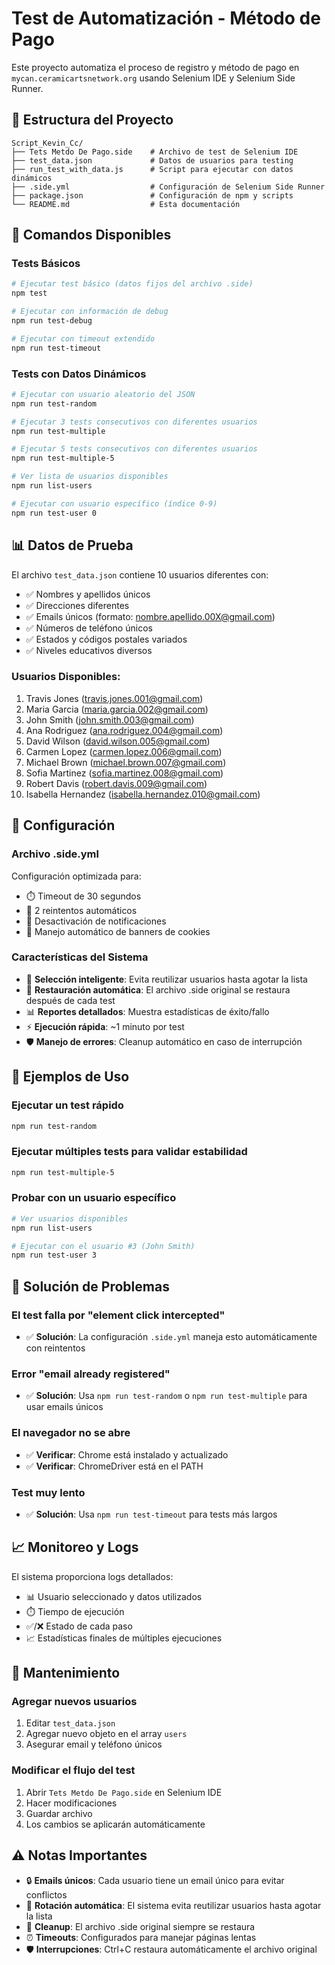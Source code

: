 # Test de Automatización - Método de Pago

Este proyecto automatiza el proceso de registro y método de pago en `mycan.ceramicartsnetwork.org` usando Selenium IDE y Selenium Side Runner.

## 📁 Estructura del Proyecto

```
Script_Kevin_Cc/
├── Tets Metdo De Pago.side    # Archivo de test de Selenium IDE
├── test_data.json             # Datos de usuarios para testing
├── run_test_with_data.js      # Script para ejecutar con datos dinámicos
├── .side.yml                  # Configuración de Selenium Side Runner
├── package.json               # Configuración de npm y scripts
└── README.md                  # Esta documentación
```

## 🚀 Comandos Disponibles

### Tests Básicos
```bash
# Ejecutar test básico (datos fijos del archivo .side)
npm test

# Ejecutar con información de debug
npm run test-debug

# Ejecutar con timeout extendido
npm run test-timeout
```

### Tests con Datos Dinámicos
```bash
# Ejecutar con usuario aleatorio del JSON
npm run test-random

# Ejecutar 3 tests consecutivos con diferentes usuarios
npm run test-multiple

# Ejecutar 5 tests consecutivos con diferentes usuarios
npm run test-multiple-5

# Ver lista de usuarios disponibles
npm run list-users

# Ejecutar con usuario específico (índice 0-9)
npm run test-user 0
```

## 📊 Datos de Prueba

El archivo `test_data.json` contiene 10 usuarios diferentes con:
- ✅ Nombres y apellidos únicos
- ✅ Direcciones diferentes
- ✅ Emails únicos (formato: nombre.apellido.00X@gmail.com)
- ✅ Números de teléfono únicos
- ✅ Estados y códigos postales variados
- ✅ Niveles educativos diversos

### Usuarios Disponibles:
1. Travis Jones (travis.jones.001@gmail.com)
2. Maria Garcia (maria.garcia.002@gmail.com)
3. John Smith (john.smith.003@gmail.com)
4. Ana Rodriguez (ana.rodriguez.004@gmail.com)
5. David Wilson (david.wilson.005@gmail.com)
6. Carmen Lopez (carmen.lopez.006@gmail.com)
7. Michael Brown (michael.brown.007@gmail.com)
8. Sofia Martinez (sofia.martinez.008@gmail.com)
9. Robert Davis (robert.davis.009@gmail.com)
10. Isabella Hernandez (isabella.hernandez.010@gmail.com)

## 🔧 Configuración

### Archivo .side.yml
Configuración optimizada para:
- ⏱️ Timeout de 30 segundos
- 🔄 2 reintentos automáticos
- 🚫 Desactivación de notificaciones
- 🍪 Manejo automático de banners de cookies

### Características del Sistema
- 🎯 **Selección inteligente**: Evita reutilizar usuarios hasta agotar la lista
- 🔄 **Restauración automática**: El archivo .side original se restaura después de cada test
- 📊 **Reportes detallados**: Muestra estadísticas de éxito/fallo
- ⚡ **Ejecución rápida**: ~1 minuto por test
- 🛡️ **Manejo de errores**: Cleanup automático en caso de interrupción

## 📝 Ejemplos de Uso

### Ejecutar un test rápido
```bash
npm run test-random
```

### Ejecutar múltiples tests para validar estabilidad
```bash
npm run test-multiple-5
```

### Probar con un usuario específico
```bash
# Ver usuarios disponibles
npm run list-users

# Ejecutar con el usuario #3 (John Smith)
npm run test-user 3
```

## 🐛 Solución de Problemas

### El test falla por "element click intercepted"
- ✅ **Solución**: La configuración `.side.yml` maneja esto automáticamente con reintentos

### Error "email already registered"
- ✅ **Solución**: Usa `npm run test-random` o `npm run test-multiple` para usar emails únicos

### El navegador no se abre
- ✅ **Verificar**: Chrome está instalado y actualizado
- ✅ **Verificar**: ChromeDriver está en el PATH

### Test muy lento
- ✅ **Solución**: Usa `npm run test-timeout` para tests más largos

## 📈 Monitoreo y Logs

El sistema proporciona logs detallados:
- 📊 Usuario seleccionado y datos utilizados
- ⏱️ Tiempo de ejecución
- ✅/❌ Estado de cada paso
- 📈 Estadísticas finales de múltiples ejecuciones

## 🔄 Mantenimiento

### Agregar nuevos usuarios
1. Editar `test_data.json`
2. Agregar nuevo objeto en el array `users`
3. Asegurar email y teléfono únicos

### Modificar el flujo del test
1. Abrir `Tets Metdo De Pago.side` en Selenium IDE
2. Hacer modificaciones
3. Guardar archivo
4. Los cambios se aplicarán automáticamente

## ⚠️ Notas Importantes

- 🔒 **Emails únicos**: Cada usuario tiene un email único para evitar conflictos
- 🔄 **Rotación automática**: El sistema evita reutilizar usuarios hasta agotar la lista
- 🧹 **Cleanup**: El archivo .side original siempre se restaura
- ⏰ **Timeouts**: Configurados para manejar páginas lentas
- 🛡️ **Interrupciones**: Ctrl+C restaura automáticamente el archivo original
